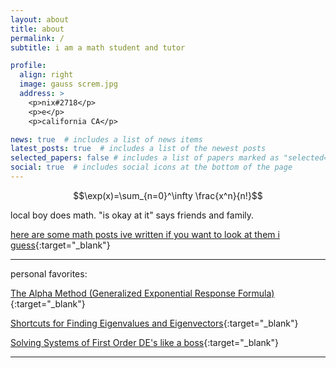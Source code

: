 ```yaml
---
layout: about
title: about
permalink: /
subtitle: i am a math student and tutor

profile:
  align: right
  image: gauss screm.jpg
  address: > 
    <p>nix#2718</p>   
    <p>e</p> 
    <p>california CA</p>

news: true  # includes a list of news items
latest_posts: true  # includes a list of the newest posts
selected_papers: false # includes a list of papers marked as "selected={true}"
social: true  # includes social icons at the bottom of the page
---
```


$$\exp(x)=\sum_{n=0}^\infty \frac{x^n}{n!}$$

local boy does math. "is okay at it" says friends and family.

[here are some math posts ive written if you want to look at them i guess](./math){:target="_blank"}

---

personal favorites:

[The Alpha Method (Generalized Exponential Response Formula)](./math/alphamethod){:target="_blank"}

[Shortcuts for Finding Eigenvalues and Eigenvectors](./math/eigentricks){:target="_blank"}

[Solving Systems of First Order DE's like a boss](./math/firstordersystemsquick){:target="_blank"}

---
